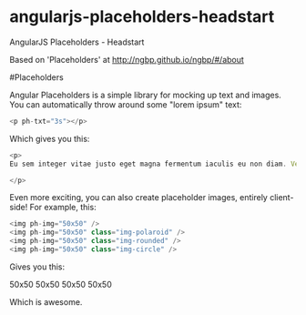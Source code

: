 # angularjs-placeholders-headstart
AngularJS Placeholders - Headstart

Based on 'Placeholders' at http://ngbp.github.io/ngbp/#/about

#Placeholders

Angular Placeholders is a simple library for mocking up text and images. You can automatically throw around some "lorem ipsum" text:

```javascript
<p ph-txt="3s"></p>
```

Which gives you this:

```javascript
<p>
Eu sem integer vitae justo eget magna fermentum iaculis eu non diam. Vestibulum rhoncus est pellentesque elit ullamcorper dignissim cras tincidunt lobortis feugiat vivamus at augue eget. Sed cras ornare arcu dui.

</p>
```

Even more exciting, you can also create placeholder images, entirely client-side! For example, this:

```javascript
<img ph-img="50x50" />
<img ph-img="50x50" class="img-polaroid" />
<img ph-img="50x50" class="img-rounded" />
<img ph-img="50x50" class="img-circle" />
```

Gives you this:

50x50  50x50  50x50  50x50

Which is awesome.
